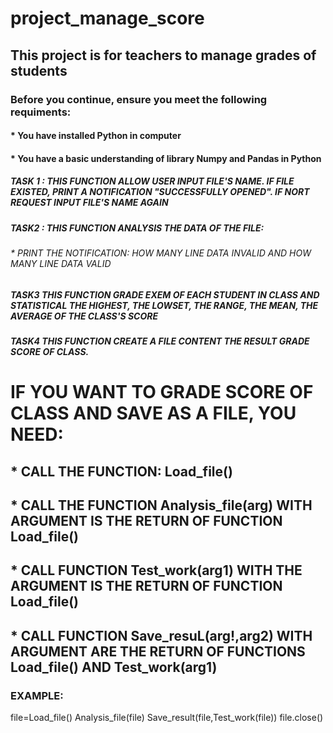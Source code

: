 # project_manage_score

## This project is for teachers to manage grades of students

### Before you continue, ensure you meet the following requiments:
#### * You have installed Python in computer
#### * You have a basic understanding of library Numpy and Pandas in Python

##### TASK 1 : THIS FUNCTION ALLOW USER INPUT FILE'S NAME. IF FILE EXISTED, PRINT A NOTIFICATION "SUCCESSFULLY OPENED". IF NORT REQUEST INPUT FILE'S NAME AGAIN

##### TASK2 : THIS FUNCTION ANALYSIS THE DATA OF THE FILE:
###### * PRINT THE NOTIFICATION: HOW MANY LINE DATA INVALID AND HOW MANY LINE DATA VALID

##### TASK3 THIS FUNCTION GRADE EXEM OF EACH STUDENT IN CLASS AND STATISTICAL THE HIGHEST, THE LOWSET, THE RANGE, THE MEAN, THE AVERAGE OF THE CLASS'S SCORE

##### TASK4 THIS FUNCTION CREATE A FILE CONTENT THE RESULT GRADE SCORE OF CLASS. 

# IF YOU WANT TO GRADE SCORE OF CLASS AND SAVE AS A FILE, YOU NEED:
## * CALL THE FUNCTION: Load_file() 
## * CALL THE FUNCTION Analysis_file(arg) WITH ARGUMENT IS THE RETURN OF FUNCTION Load_file()
## * CALL FUNCTION Test_work(arg1) WITH THE ARGUMENT IS THE RETURN OF FUNCTION Load_file()
## * CALL FUNCTION Save_resuL(arg!,arg2) WITH ARGUMENT ARE THE RETURN OF FUNCTIONS Load_file()  AND Test_work(arg1)
### EXAMPLE:
file=Load_file()
Analysis_file(file)
Save_result(file,Test_work(file))
file.close()
